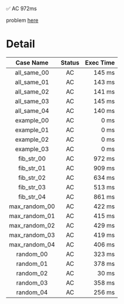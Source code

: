 ✅  AC  972ms

problem [here](https://judge.yosupo.jp/problem/suffixarray)

# Detail

| Case Name | Status | Exec Time |
|:---------:|:------:|---------:|
| all_same_00 | AC | 145 ms |
| all_same_01 | AC | 143 ms |
| all_same_02 | AC | 141 ms |
| all_same_03 | AC | 145 ms |
| all_same_04 | AC | 140 ms |
| example_00 | AC | 0 ms |
| example_01 | AC | 0 ms |
| example_02 | AC | 0 ms |
| example_03 | AC | 0 ms |
| fib_str_00 | AC | 972 ms |
| fib_str_01 | AC | 909 ms |
| fib_str_02 | AC | 634 ms |
| fib_str_03 | AC | 513 ms |
| fib_str_04 | AC | 861 ms |
| max_random_00 | AC | 422 ms |
| max_random_01 | AC | 415 ms |
| max_random_02 | AC | 429 ms |
| max_random_03 | AC | 419 ms |
| max_random_04 | AC | 406 ms |
| random_00 | AC | 323 ms |
| random_01 | AC | 378 ms |
| random_02 | AC | 30 ms |
| random_03 | AC | 358 ms |
| random_04 | AC | 256 ms |


